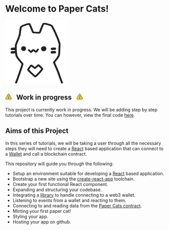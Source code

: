 # Welcome to Paper Cats!

<img src="./assets/Paper_Cat.svg" alt="Paper Cat" height="200">

<h2><img src="./assets/Warning.svg" alt="Work in progress!" width="20" />&nbsp;&nbsp;&nbsp;Work in progress&nbsp;&nbsp;&nbsp;<img src="./assets/Warning.svg" alt="Work in progress!" width="20" /></h2>

This project is currently work in progress.  We will be adding step by step tutorials over time.  You can however, view the final code [here](https://github.com/coolcatsnft/papercats-example/tree/main/final).

## Aims of this Project

In this series of tutorials, we will be taking a user through all the necessary steps they will need to create a [React](https://reactjs.org) based application that can connect to a [Wallet](https://moralis.io/what-is-a-web3-wallet-web3-wallets-explained/) and call a blockchain contract.

This repository will guide you through the following:

- Setup an environment suitable for developing a [React](https://reactjs.org) based application.
- Bootstrap a new site using the [create-react-app](https://reactjs.org/docs/create-a-new-react-app.html) toolchain.
- Create your first functional React component.
- Expanding and structuring your codebase.
- Integrating a [library](https://github.com/coolcatsnft/web3-widget) to handle connecting to a web3 wallet.
- Listening to events from a wallet and reacting to them.
- Connecting to and reading data from the [Paper Cats contract](https://testnets.opensea.io/collection/paper-cats-v1-1-beta).
- Minting your first paper cat!
- Styling your app.
- Hosting your app on github.
